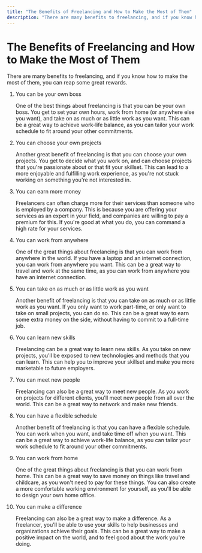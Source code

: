 ```yaml
---
title: "The Benefits of Freelancing and How to Make the Most of Them"
description: "There are many benefits to freelancing, and if you know how to make the most of them, you can reap some great rewards."
---
```


# The Benefits of Freelancing and How to Make the Most of Them

There are many benefits to freelancing, and if you know how to make the most of them, you can reap some great rewards.

1. You can be your own boss

   One of the best things about freelancing is that you can be your own boss. You get to set your own hours, work from home (or anywhere else you want), and take on as much or as little work as you want. This can be a great way to achieve work-life balance, as you can tailor your work schedule to fit around your other commitments.

2. You can choose your own projects

   Another great benefit of freelancing is that you can choose your own projects. You get to decide what you work on, and can choose projects that you're passionate about or that fit your skillset. This can lead to a more enjoyable and fulfilling work experience, as you're not stuck working on something you're not interested in.

3. You can earn more money

   Freelancers can often charge more for their services than someone who is employed by a company. This is because you are offering your services as an expert in your field, and companies are willing to pay a premium for this. If you're good at what you do, you can command a high rate for your services.

4. You can work from anywhere

   One of the great things about freelancing is that you can work from anywhere in the world. If you have a laptop and an internet connection, you can work from anywhere you want. This can be a great way to travel and work at the same time, as you can work from anywhere you have an internet connection.

5. You can take on as much or as little work as you want

   Another benefit of freelancing is that you can take on as much or as little work as you want. If you only want to work part-time, or only want to take on small projects, you can do so. This can be a great way to earn some extra money on the side, without having to commit to a full-time job.

6. You can learn new skills

   Freelancing can be a great way to learn new skills. As you take on new projects, you'll be exposed to new technologies and methods that you can learn. This can help you to improve your skillset and make you more marketable to future employers.

7. You can meet new people

   Freelancing can also be a great way to meet new people. As you work on projects for different clients, you'll meet new people from all over the world. This can be a great way to network and make new friends.

8. You can have a flexible schedule

   Another benefit of freelancing is that you can have a flexible schedule. You can work when you want, and take time off when you want. This can be a great way to achieve work-life balance, as you can tailor your work schedule to fit around your other commitments.

9. You can work from home

   One of the great things about freelancing is that you can work from home. This can be a great way to save money on things like travel and childcare, as you won't need to pay for these things. You can also create a more comfortable working environment for yourself, as you'll be able to design your own home office.

10. You can make a difference

    Freelancing can also be a great way to make a difference. As a freelancer, you'll be able to use your skills to help businesses and organizations achieve their goals. This can be a great way to make a positive impact on the world, and to feel good about the work you're doing.
